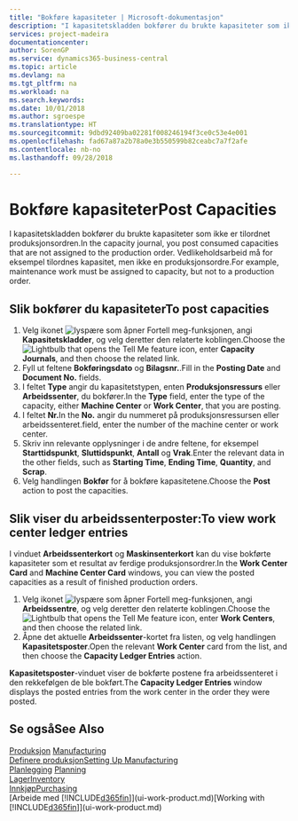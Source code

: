 ```yaml
---
title: "Bokføre kapasiteter | Microsoft-dokumentasjon"
description: "I kapasitetskladden bokfører du brukte kapasiteter som ikke er tilordnet produksjonsordren. Vedlikeholdsarbeid må for eksempel tilordnes kapasitet, men ikke en produksjonsordre."
services: project-madeira
documentationcenter: 
author: SorenGP
ms.service: dynamics365-business-central
ms.topic: article
ms.devlang: na
ms.tgt_pltfrm: na
ms.workload: na
ms.search.keywords: 
ms.date: 10/01/2018
ms.author: sgroespe
ms.translationtype: HT
ms.sourcegitcommit: 9dbd92409ba02281f008246194f3ce0c53e4e001
ms.openlocfilehash: fad67a87a2b78a0e3b550599b82ceabc7a7f2afe
ms.contentlocale: nb-no
ms.lasthandoff: 09/28/2018

---
```

# <a name="post-capacities"></a><span data-ttu-id="729b7-104">Bokføre kapasiteter</span><span class="sxs-lookup"><span data-stu-id="729b7-104">Post Capacities</span></span>
<span data-ttu-id="729b7-105">I kapasitetskladden bokfører du brukte kapasiteter som ikke er tilordnet produksjonsordren.</span><span class="sxs-lookup"><span data-stu-id="729b7-105">In the capacity journal, you post consumed capacities that are not assigned to the production order.</span></span> <span data-ttu-id="729b7-106">Vedlikeholdsarbeid må for eksempel tilordnes kapasitet, men ikke en produksjonsordre.</span><span class="sxs-lookup"><span data-stu-id="729b7-106">For example, maintenance work must be assigned to capacity, but not to a production order.</span></span>  

## <a name="to-post-capacities"></a><span data-ttu-id="729b7-107">Slik bokfører du kapasiteter</span><span class="sxs-lookup"><span data-stu-id="729b7-107">To post capacities</span></span>  
1.  <span data-ttu-id="729b7-108">Velg ikonet ![lyspære som åpner Fortell meg-funksjonen](media/ui-search/search_small.png "Fortell hva du vil gjøre"), angi **Kapasitetskladder**, og velg deretter den relaterte koblingen.</span><span class="sxs-lookup"><span data-stu-id="729b7-108">Choose the ![Lightbulb that opens the Tell Me feature](media/ui-search/search_small.png "Tell me what you want to do") icon, enter **Capacity Journals**, and then choose the related link.</span></span>  
2.  <span data-ttu-id="729b7-109">Fyll ut feltene **Bokføringsdato** og **Bilagsnr.**.</span><span class="sxs-lookup"><span data-stu-id="729b7-109">Fill in the **Posting Date** and **Document No.** fields.</span></span>  
3.  <span data-ttu-id="729b7-110">I feltet **Type** angir du kapasitetstypen, enten **Produksjonsressurs** eller **Arbeidssenter**, du bokfører.</span><span class="sxs-lookup"><span data-stu-id="729b7-110">In the **Type** field, enter the type of the capacity, either **Machine Center** or **Work Center**, that you are posting.</span></span>  
4.  <span data-ttu-id="729b7-111">I feltet **Nr.**</span><span class="sxs-lookup"><span data-stu-id="729b7-111">In the **No.**</span></span> <span data-ttu-id="729b7-112">angir du nummeret på produksjonsressursen eller arbeidssenteret.</span><span class="sxs-lookup"><span data-stu-id="729b7-112">field, enter the number of the machine center or work center.</span></span>  
5.  <span data-ttu-id="729b7-113">Skriv inn relevante opplysninger i de andre feltene, for eksempel **Starttidspunkt**, **Sluttidspunkt**, **Antall** og **Vrak**.</span><span class="sxs-lookup"><span data-stu-id="729b7-113">Enter the relevant data in the other fields, such as **Starting Time**, **Ending Time**, **Quantity**, and **Scrap**.</span></span>  
6.  <span data-ttu-id="729b7-114">Velg handlingen **Bokfør** for å bokføre kapasitetene.</span><span class="sxs-lookup"><span data-stu-id="729b7-114">Choose the **Post** action to post the capacities.</span></span>  

## <a name="to-view-work-center-ledger-entries"></a><span data-ttu-id="729b7-115">Slik viser du arbeidssenterposter:</span><span class="sxs-lookup"><span data-stu-id="729b7-115">To view work center ledger entries</span></span>  
<span data-ttu-id="729b7-116">I vinduet **Arbeidssenterkort** og **Maskinsenterkort** kan du vise bokførte kapasiteter som et resultat av ferdige produksjonsordrer.</span><span class="sxs-lookup"><span data-stu-id="729b7-116">In the **Work Center Card** and **Machine Center Card** windows, you can view the posted capacities as a result of finished production orders.</span></span>    
1.  <span data-ttu-id="729b7-117">Velg ikonet ![lyspære som åpner Fortell meg-funksjonen](media/ui-search/search_small.png "Fortell hva du vil gjøre"), angi **Arbeidssentre**, og velg deretter den relaterte koblingen.</span><span class="sxs-lookup"><span data-stu-id="729b7-117">Choose the ![Lightbulb that opens the Tell Me feature](media/ui-search/search_small.png "Tell me what you want to do") icon, enter **Work Centers**, and then choose the related link.</span></span>  
2.  <span data-ttu-id="729b7-118">Åpne det aktuelle **Arbeidssenter**-kortet fra listen, og velg handlingen **Kapasitetsposter**.</span><span class="sxs-lookup"><span data-stu-id="729b7-118">Open the relevant **Work Center** card from the list, and then choose the **Capacity Ledger Entries** action.</span></span>  

<span data-ttu-id="729b7-119">**Kapasitetsposter**-vinduet viser de bokførte postene fra arbeidssenteret i den rekkefølgen de ble bokført.</span><span class="sxs-lookup"><span data-stu-id="729b7-119">The **Capacity Ledger Entries** window displays the posted entries from the work center in the order they were posted.</span></span>   

## <a name="see-also"></a><span data-ttu-id="729b7-120">Se også</span><span class="sxs-lookup"><span data-stu-id="729b7-120">See Also</span></span>  
<span data-ttu-id="729b7-121">[Produksjon](production-manage-manufacturing.md)  </span><span class="sxs-lookup"><span data-stu-id="729b7-121">[Manufacturing](production-manage-manufacturing.md)  </span></span>  
[<span data-ttu-id="729b7-122">Definere produksjon</span><span class="sxs-lookup"><span data-stu-id="729b7-122">Setting Up Manufacturing</span></span>](production-configure-production-processes.md)  
<span data-ttu-id="729b7-123">[Planlegging](production-planning.md)    </span><span class="sxs-lookup"><span data-stu-id="729b7-123">[Planning](production-planning.md)    </span></span>  
[<span data-ttu-id="729b7-124">Lager</span><span class="sxs-lookup"><span data-stu-id="729b7-124">Inventory</span></span>](inventory-manage-inventory.md)  
[<span data-ttu-id="729b7-125">Innkjøp</span><span class="sxs-lookup"><span data-stu-id="729b7-125">Purchasing</span></span>](purchasing-manage-purchasing.md)  
<span data-ttu-id="729b7-126">[Arbeide med [!INCLUDE[d365fin](includes/d365fin_md.md)]](ui-work-product.md)</span><span class="sxs-lookup"><span data-stu-id="729b7-126">[Working with [!INCLUDE[d365fin](includes/d365fin_md.md)]](ui-work-product.md)</span></span>

